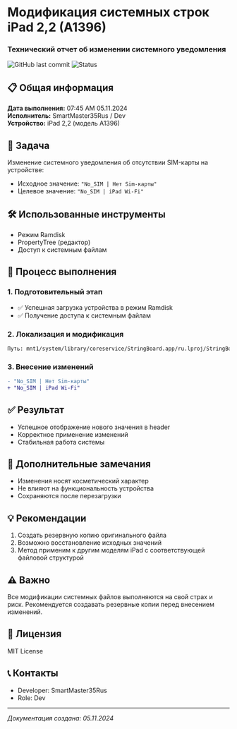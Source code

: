 # Модификация системных строк iPad 2,2 (A1396)
### Технический отчет об изменении системного уведомления

![GitHub last commit](https://img.shields.io/github/last-commit/SmartMaster35Rus/iOS-String-Modification)
![Status](https://img.shields.io/badge/status-completed-success)

## 📋 Общая информация

**Дата выполнения:** 07:45 AM 05.11.2024  
**Исполнитель:** SmartMaster35Rus / Dev  
**Устройство:** iPad 2,2 (модель A1396)

## 🎯 Задача
Изменение системного уведомления об отсутствии SIM-карты на устройстве:
- Исходное значение: `"No_SIM | Нет Sim-карты"`
- Целевое значение: `"No_SIM | iPad Wi-Fi"`

## 🛠 Использованные инструменты
- Режим Ramdisk
- PropertyTree (редактор)
- Доступ к системным файлам

## 📝 Процесс выполнения

### 1. Подготовительный этап
- ✅ Успешная загрузка устройства в режим Ramdisk
- ✅ Получение доступа к системным файлам

### 2. Локализация и модификация
```bash
Путь: mnt1/system/library/coreservice/StringBoard.app/ru.lproj/StringBoard.Strings
```

### 3. Внесение изменений
```diff
- "No_SIM | Нет Sim-карты"
+ "No_SIM | iPad Wi-Fi"
```

## ✅ Результат
- Успешное отображение нового значения в header
- Корректное применение изменений
- Стабильная работа системы

## 📌 Дополнительные замечания
- Изменения носят косметический характер
- Не влияют на функциональность устройства
- Сохраняются после перезагрузки

## 💡 Рекомендации
1. Создать резервную копию оригинального файла
2. Возможно восстановление исходных значений
3. Метод применим к другим моделям iPad с соответствующей файловой структурой

## ⚠️ Важно
Все модификации системных файлов выполняются на свой страх и риск. Рекомендуется создавать резервные копии перед внесением изменений.

## 📜 Лицензия
MIT License

## 📞 Контакты
- Developer: SmartMaster35Rus
- Role: Dev

---
*Документация создана: 05.11.2024*
```
